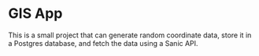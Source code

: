 # GIS App

This is a small project that can generate random coordinate data, store it in a Postgres database, and fetch the data using a Sanic API.